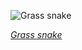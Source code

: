 
![Grass snake](https://upload.wikimedia.org/wikipedia/commons/thumb/f/f6/2017.07.17.-17-Tiefer_See_oder_Grubensee-Storkow_%28Mark%29--Ringelnatter.jpg/600px-2017.07.17.-17-Tiefer_See_oder_Grubensee-Storkow_%28Mark%29--Ringelnatter.jpg)

*[Grass snake](https://wikipedia.org/wiki/File:2017.07.17.-17-Tiefer_See_oder_Grubensee-Storkow_(Mark)--Ringelnatter.jpg)*
